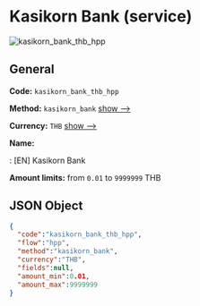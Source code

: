 
# Kasikorn Bank (service) 
![kasikorn_bank_thb_hpp](https://static.openfintech.io/payment_methods/kasikorn_bank_thb_hpp/logo.svg?w=400&c=v0.59.26#w200)  

## General 
 
**Code:** `kasikorn_bank_thb_hpp` 
 
**Method:** `kasikorn_bank` 
 [show -->](/payment-methods/kasikorn_bank/) 
 
**Currency:** `THB` [show -->](/currencies/THB/) 
 
**Name:** 
 
:	[EN] Kasikorn Bank 
 
**Amount limits:** from `0.01` to `9999999` THB 

## JSON Object 

```json
{
  "code":"kasikorn_bank_thb_hpp",
  "flow":"hpp",
  "method":"kasikorn_bank",
  "currency":"THB",
  "fields":null,
  "amount_min":0.01,
  "amount_max":9999999
}
```  

